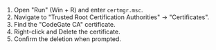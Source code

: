 1. Open "Run" (Win + R) and enter `certmgr.msc`.
2. Navigate to "Trusted Root Certification Authorities" → "Certificates".
3. Find the "CodeGate CA" certificate.
4. Right-click and Delete the certificate.
5. Confirm the deletion when prompted.
